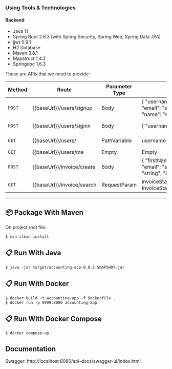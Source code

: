 ### Using Tools & Technologies
#### Backend
* Java 11
* Spring Boot 2.6.3 (with Spring Security, Spring Web, Spring Data JPA)
* jjwt 0.9.1
* H2 Database
* Maven 3.8.1
* Mapstruct 1.4.2
* Springdoc 1.6.3

These are APIs that we need to provide:

| Method | Route  | Parameter Type | Parameter Info                                                                                                                                           | Description        |
|--------|---|----------------|----------------------------------------------------------------------------------------------------------------------------------------------------------|--------------------|
| `POST` | {{baseUrl}}/users/signup   | Body           | {   "username": "string",   "password": "string",   "email": "string",   "roleList": [     "ROLE_ADMIN"   ],   "name": "string",   "surname": "string" } | Signup new account |
| `POST` | {{baseUrl}}/users/signin | Body           | {   "username": "string",   "password": "string" }                                                                                                       | Login an account   |
| `GET`  | {{baseUrl}}/users/ | PathVariable   | username                                                                                                                                                 | Search User        |
| `GET`  | {{baseUrl}}/users/me | Empty          | Empty                                                                                                                                                    | Who Am I           |
| `POST` | {{baseUrl}}/invoice/create | Body           | {   "firstName": "string",   "lastName": "string",   "email": "string",   "amount": 0,   "productName": "string",   "billNo": "string" }                 | Create Invoice             |
| `GET`  | {{baseUrl}}/invoice/search  | RequestParam   | invoiceStatus=invoiceStatus&number=int&size=int <br/>InvoiceStatus available values : ACCEPT, REJECT                                                     | Search Invoice     |
___

## :package: Package With Maven

On project root file:

```console
$ mvn clean install
```

## :clipboard: Run With Java

```console
$ java -jar target/accounting-app-0.0.1-SNAPSHOT.jar
```

## :clipboard: Run With Docker

```console
$ docker build -t accounting-app -f Dockerfile .
$ docker run -p 9999:8080 accounting-app
```

## :clipboard: Run With Docker Compose

```console
$ docker compose-up
```

## Documentation

Swagger: http://localhost:8080/api-docs/swagger-ui/index.html
